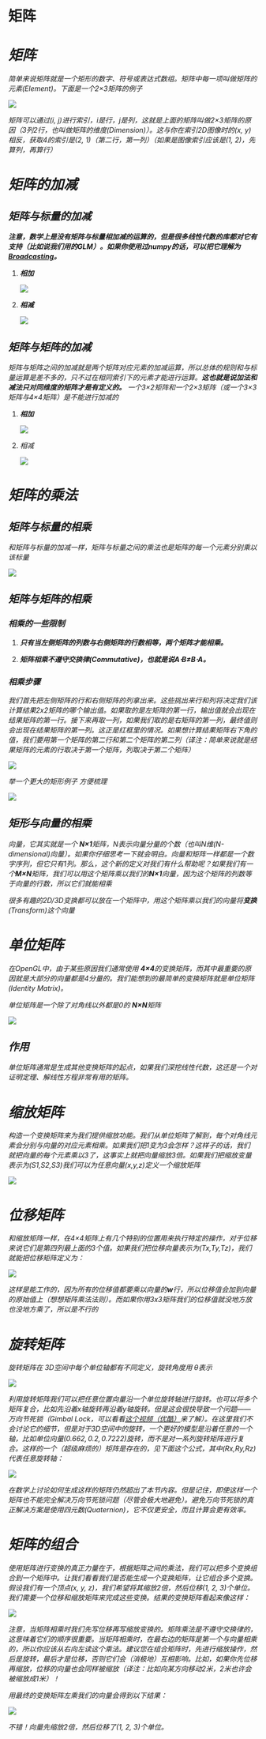 # 矩阵


# ***矩阵***

*简单来说矩阵就是一个矩形的数字、符号或表达式数组。矩阵中每一项叫做矩阵的元素(Element)。下面是一个2×3矩阵的例子*

![](https://raw.githubusercontent.com/CuteCocoa/MyImage/main/2024/12/24-11-12-35-2024-12-24-11-12-33-image.png)

*矩阵可以通过(i, j)进行索引，i是行，j是列，这就是上面的矩阵叫做2×3矩阵的原因（3列2行，也叫做矩阵的维度(Dimension)）。这与你在索引2D图像时的(x, y)相反，获取4的索引是(2, 1)（第二行，第一列）（如果是图像索引应该是(1, 2)，先算列，再算行）*

# ***矩阵的加减***

## ***矩阵与标量的加减***

***注意，数学上是没有矩阵与标量相加减的运算的，但是很多线性代数的库都对它有支持（比如说我们用的GLM）。如果你使用过numpy的话，可以把它理解为[Broadcasting](https://numpy.org/doc/1.18/user/basics.broadcasting.html)。***

1. ***相加***
   
   ![](https://raw.githubusercontent.com/CuteCocoa/MyImage/main/2024/12/24-11-17-16-2024-12-24-11-17-14-image.png)

2. ***相减***
   
   ![](https://raw.githubusercontent.com/CuteCocoa/MyImage/main/2024/12/24-11-18-24-2024-12-24-11-18-21-image.png)

## ***矩阵与矩阵的加减***

*矩阵与矩阵之间的加减就是两个矩阵对应元素的加减运算，所以总体的规则和与标量运算是差不多的，只不过在相同索引下的元素才能进行运算。**这也就是说加法和减法只对同维度的矩阵才是有定义的。** 一个3×2矩阵和一个2×3矩阵（或一个3×3矩阵与4×4矩阵）是不能进行加减的*

1. ***相加***
   
   ![](https://raw.githubusercontent.com/CuteCocoa/MyImage/main/2024/12/24-11-23-33-2024-12-24-11-23-31-image.png)

2. *相减*
   
   ![](https://raw.githubusercontent.com/CuteCocoa/MyImage/main/2024/12/24-11-24-01-2024-12-24-11-23-59-image.png)

# ***矩阵的乘法***

## ***矩阵与标量的相乘***

*和矩阵与标量的加减一样，矩阵与标量之间的乘法也是矩阵的每一个元素分别乘以该标量*

![](https://raw.githubusercontent.com/CuteCocoa/MyImage/main/2024/12/24-11-26-01-2024-12-24-11-25-58-image.png)

## ***矩阵与矩阵的相乘***

### ***相乘的一些限制***

1. ***只有当左侧矩阵的列数与右侧矩阵的行数相等，两个矩阵才能相乘。***

2. ***矩阵相乘不遵守交换律(Commutative)，也就是说A⋅B≠B⋅A。***

### ***相乘步骤***

*我们首先把左侧矩阵的行和右侧矩阵的列拿出来。这些挑出来行和列将决定我们该计算结果2x2矩阵的哪个输出值。如果取的是左矩阵的第一行，输出值就会出现在结果矩阵的第一行。接下来再取一列，如果我们取的是右矩阵的第一列，最终值则会出现在结果矩阵的第一列。这正是红框里的情况。如果想计算结果矩阵右下角的值，我们要用第一个矩阵的第二行和第二个矩阵的第二列（译注：简单来说就是结果矩阵的元素的行取决于第一个矩阵，列取决于第二个矩阵）*

![](https://raw.githubusercontent.com/CuteCocoa/MyImage/main/2024/12/24-12-58-03-2024-12-24-12-55-12-image.png)

*举一个更大的矩形例子 方便梳理*

![](https://raw.githubusercontent.com/CuteCocoa/MyImage/main/2024/12/24-12-58-08-2024-12-24-12-58-01-image.png)

## ***矩形与向量的相乘***

*向量，它其实就是一个 **N×1**矩阵，N表示向量分量的个数（也叫N维(N-dimensional)向量）。如果你仔细思考一下就会明白。向量和矩阵一样都是一个数字序列，但它只有1列。那么，这个新的定义对我们有什么帮助呢？如果我们有一个**M×N**矩阵，我们可以用这个矩阵乘以我们的**N×1**向量，因为这个矩阵的列数等于向量的行数，所以它们就能相乘*

*很多有趣的2D/3D变换都可以放在一个矩阵中，用这个矩阵乘以我们的向量将**变换**(Transform)这个向量*

# ***单位矩阵***

*在OpenGL中，由于某些原因我们通常使用 **4×4**的变换矩阵，而其中最重要的原因就是大部分的向量都是4分量的。我们能想到的最简单的变换矩阵就是单位矩阵(Identity Matrix)。*

*单位矩阵是一个除了对角线以外都是0的 **N×N**矩阵*

![](C:\Users\peng.xu\AppData\Roaming\marktext\images\2024-12-24-13-14-24-image.png)

## ***作用***

*单位矩阵通常是生成其他变换矩阵的起点，如果我们深挖线性代数，这还是一个对证明定理、解线性方程非常有用的矩阵。*

# ***缩放矩阵***

*构造一个变换矩阵来为我们提供缩放功能。我们从单位矩阵了解到，每个对角线元素会分别与向量的对应元素相乘。如果我们把1变为3会怎样？这样子的话，我们就把向量的每个元素乘以3了，这事实上就把向量缩放3倍。如果我们把缩放变量表示为(S1,S2,S3)我们可以为任意向量(x,y,z)定义一个缩放矩阵*

![](https://raw.githubusercontent.com/CuteCocoa/MyImage/main/2024/12/24-13-36-46-2024-12-24-13-36-43-image.png)

# ***位移矩阵***

*和缩放矩阵一样，在4×4矩阵上有几个特别的位置用来执行特定的操作，对于位移来说它们是第四列最上面的3个值。如果我们把位移向量表示为(Tx,Ty,Tz)，我们就能把位移矩阵定义为：*

![](https://raw.githubusercontent.com/CuteCocoa/MyImage/main/2024/12/24-13-45-12-2024-12-24-13-45-09-image.png)

*这样是能工作的，因为所有的位移值都要乘以向量的**w**行，所以位移值会加到向量的原始值上（想想矩阵乘法法则）。而如果你用3x3矩阵我们的位移值就没地方放也没地方乘了，所以是不行的*

# ***旋转矩阵***

*旋转矩阵在 3D空间中每个单位轴都有不同定义，旋转角度用 θ表示*

![](https://raw.githubusercontent.com/CuteCocoa/MyImage/main/2024/12/24-13-46-20-2024-12-24-13-46-18-image.png)

*利用旋转矩阵我们可以把任意位置向量沿一个单位旋转轴进行旋转。也可以将多个矩阵复合，比如先沿着x轴旋转再沿着y轴旋转。但是这会很快导致一个问题——万向节死锁（Gimbal Lock，可以看看[这个视频](https://www.youtube.com/watch?v=zc8b2Jo7mno)[（优酷）](http://v.youku.com/v_show/id_XNzkyOTIyMTI=.html)来了解）。在这里我们不会讨论它的细节，但是对于3D空间中的旋转，一个更好的模型是沿着任意的一个轴，比如单位向量$(0.662, 0.2, 0.7222)$旋转，而不是对一系列旋转矩阵进行复合。这样的一个（超级麻烦的）矩阵是存在的，见下面这个公式，其中(Rx,Ry,Rz)代表任意旋转轴：*

![](https://raw.githubusercontent.com/CuteCocoa/MyImage/main/2024/12/24-13-47-53-2024-12-24-13-47-51-image.png)

*在数学上讨论如何生成这样的矩阵仍然超出了本节内容。但是记住，即使这样一个矩阵也不能完全解决万向节死锁问题（尽管会极大地避免）。避免万向节死锁的真正解决方案是使用四元数(Quaternion)，它不仅更安全，而且计算会更有效率。*

# ***矩阵的组合***

*使用矩阵进行变换的真正力量在于，根据矩阵之间的乘法，我们可以把多个变换组合到一个矩阵中。让我们看看我们是否能生成一个变换矩阵，让它组合多个变换。假设我们有一个顶点(x, y, z)，我们希望将其缩放2倍，然后位移(1, 2, 3)个单位。我们需要一个位移和缩放矩阵来完成这些变换。结果的变换矩阵看起来像这样：*

![](https://raw.githubusercontent.com/CuteCocoa/MyImage/main/2024/12/24-13-50-39-2024-12-24-13-50-36-image.png)

*注意，当矩阵相乘时我们先写位移再写缩放变换的。矩阵乘法是不遵守交换律的，这意味着它们的顺序很重要。当矩阵相乘时，在最右边的矩阵是第一个与向量相乘的，所以你应该从右向左读这个乘法。建议您在组合矩阵时，先进行缩放操作，然后是旋转，最后才是位移，否则它们会（消极地）互相影响。比如，如果你先位移再缩放，位移的向量也会同样被缩放（译注：比如向某方向移动2米，2米也许会被缩放成1米）！*

*用最终的变换矩阵左乘我们的向量会得到以下结果：*

![](https://raw.githubusercontent.com/CuteCocoa/MyImage/main/2024/12/24-13-51-10-2024-12-24-13-51-08-image.png)

*不错！向量先缩放2倍，然后位移了(1, 2, 3)个单位。*

